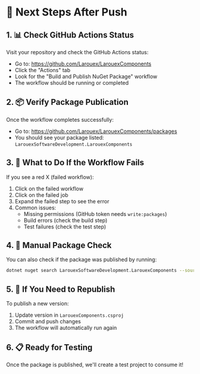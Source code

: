 # 🚀 Next Steps After Push

## 1. 📊 Check GitHub Actions Status

Visit your repository and check the GitHub Actions status:

- Go to: https://github.com/Larouex/LarouexComponents
- Click the "Actions" tab
- Look for the "Build and Publish NuGet Package" workflow
- The workflow should be running or completed

## 2. 📦 Verify Package Publication

Once the workflow completes successfully:

- Go to: https://github.com/Larouex/LarouexComponents/packages
- You should see your package listed: `LarouexSoftwareDevelopment.LarouexComponents`

## 3. 🔧 What to Do If the Workflow Fails

If you see a red X (failed workflow):

1. Click on the failed workflow
2. Click on the failed job
3. Expand the failed step to see the error
4. Common issues:
   - Missing permissions (GitHub token needs `write:packages`)
   - Build errors (check the build step)
   - Test failures (check the test step)

## 4. 🎯 Manual Package Check

You can also check if the package was published by running:

```bash
dotnet nuget search LarouexSoftwareDevelopment.LarouexComponents --source "https://nuget.pkg.github.com/Larouex/index.json"
```

## 5. 🔄 If You Need to Republish

To publish a new version:

1. Update version in `LarouexComponents.csproj`
2. Commit and push changes
3. The workflow will automatically run again

## 6. 📋 Ready for Testing

Once the package is published, we'll create a test project to consume it!
